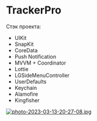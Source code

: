 # TrackerPro

Стэк проекта:
- UIKit
- SnapKit
- CoreData
- Push Notification
- MVVM + Coordinator
- Lottie
- LGSideMenuController
- UserDefaults
- Keychain
- Alamofire
- Kingfisher

[![photo-2023-03-13-20-27-08.jpg](https://i.postimg.cc/tgLWdFr1/photo-2023-03-13-20-27-08.jpg)](https://postimg.cc/060zPK1x)

